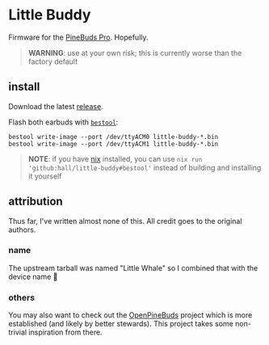# Little Buddy

Firmware for the [PineBuds Pro](https://wiki.pine64.org/wiki/PineBuds_Pro). Hopefully.

> **WARNING**: use at your own risk; this is currently worse than the factory default

## install

Download the latest [release](https://github.com/hall/little-buddy/releases).

Flash both earbuds with [`bestool`](https://github.com/Ralim/bestool):

    bestool write-image --port /dev/ttyACM0 little-buddy-*.bin
    bestool write-image --port /dev/ttyACM1 little-buddy-*.bin

> **NOTE**: if you have [nix](https://nixos.org/download.html) installed, you can use `nix run 'github:hall/little-buddy#bestool'` instead of building and installing it yourself

## attribution

Thus far, I've written almost none of this.
All credit goes to the original authors.

### name

The upstream tarball was named "Little Whale" so I combined that with the device name :shrug:

### others

You may also want to check out the [OpenPineBuds](https://github.com/pine64/OpenPineBuds) project which is more established (and likely by better stewards).
This project takes some non-trivial inspiration from there.
